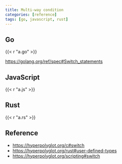 ```yaml
---
title: Multi-way condition
categories: [reference]
tags: [go, javascript, rust]
---
```


## Go

{{< r "a.go" >}}

<https://golang.org/ref/spec#Switch_statements>

## JavaScript

{{< r "a.js" >}}

## Rust

{{< r "a.rs" >}}

## Reference

- <https://hyperpolyglot.org/c#switch>
- <https://hyperpolyglot.org/rust#user-defined-types>
- <https://hyperpolyglot.org/scripting#switch>
